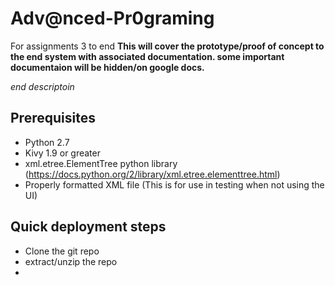 # Adv@nced-Pr0graming
For assignments 3 to end
**This will cover the prototype/proof of concept to the end system with associated documentation. some important documentaion will be hidden/on google docs.**

_end descriptoin_

## Prerequisites
 * Python 2.7
 * Kivy 1.9 or greater
 * xml.etree.ElementTree python library  (https://docs.python.org/2/library/xml.etree.elementtree.html)
 * Properly formatted XML file (This is for use in testing when not using the UI)
 
## Quick deployment steps
 * Clone the git repo
 * extract/unzip the repo
 * 
